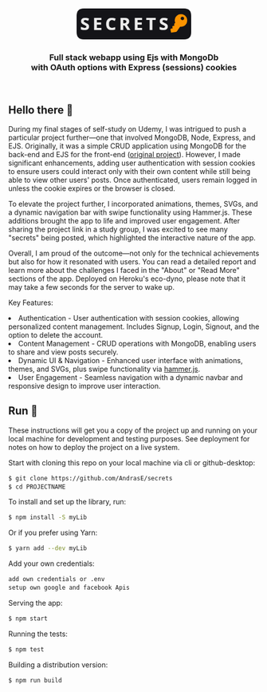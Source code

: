 <br>
<p align="center">
  <a href="https://app-secret.herokuapp.com/" target="_blank" rel="noopener noreferrer">
  <img src="https://github.com/AndrasE/raw-readme/blob/main/secrets-readme-img.png?raw=true" width="230px">
  </a>
</p>
<h3 align="center">
  Full stack webapp using Ejs with MongoDb
  <br>
  with OAuth options with Express (sessions) cookies
</h3>

<br>

## Hello there 👋

<p>During my final stages of self-study on Udemy, I was intrigued to push a particular project further—one that involved MongoDB, Node, Express, and EJS. Originally, it was a simple CRUD application using MongoDB for the back-end and EJS for the front-end (<a href="https://github.com/AndrasE/secret-original">original project</a>). However, I made significant enhancements, adding user authentication with session cookies to ensure users could interact only with their own content while still being able to view other users' posts. Once authenticated, users remain logged in unless the cookie expires or the browser is closed.</p>

<p>To elevate the project further, I incorporated animations, themes, SVGs, and a dynamic navigation bar with swipe functionality using Hammer.js. These additions brought the app to life and improved user engagement. After sharing the project link in a study group, I was excited to see many "secrets" being posted, which highlighted the interactive nature of the app.</p>

<p>Overall, I am proud of the outcome—not only for the technical achievements but also for how it resonated with users. You can read a detailed report and learn more about the challenges I faced in the "About" or "Read More" sections of the app. Deployed on Heroku's eco-dyno, please note that it may take a few seconds for the server to wake up.</p>

<p> Key Features: 
<li>Authentication - User authentication with session cookies, allowing personalized content management. Includes Signup, Login, Signout, and the option to delete the account.</li> 
<li>Content Management - CRUD operations with MongoDB, enabling users to share and view posts securely.</li> 
<li>Dynamic UI & Navigation - Enhanced user interface with animations, themes, and SVGs, plus swipe functionality via <a href=https://hammerjs.github.io/ target="_blank" rel="noopener noreferrer">hammer.js</a>.</li> 
<li>User Engagement - Seamless navigation with a dynamic navbar and responsive design to improve user interaction. </li>
</p>

## Run 🚀

These instructions will get you a copy of the project up and running on your local machine for development and testing purposes. See deployment for notes on how to deploy the project on a live system.

Start with cloning this repo on your local machine via cli or github-desktop:

```sh
$ git clone https://github.com/AndrasE/secrets
$ cd PROJECTNAME
```

To install and set up the library, run:

```sh
$ npm install -S myLib
```

Or if you prefer using Yarn:

```sh
$ yarn add --dev myLib
```

Add your own credentials:

```sh
add own credentials or .env
setup own google and facebook Apis
```

Serving the app:

```sh
$ npm start
```

Running the tests:

```sh
$ npm test
```

Building a distribution version:

```sh
$ npm run build
```
